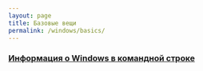 ```yaml
---
layout: page
title: Базовые вещи
permalink: /windows/basics/
---
```


### [Информация о Windows в командной строке](/windows/basics/info/)
